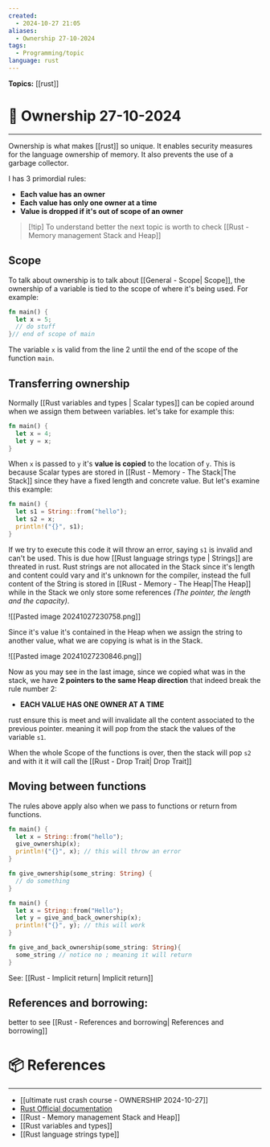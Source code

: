 ```yaml
---
created:
  - 2024-10-27 21:05
aliases:
  - Ownership 27-10-2024
tags:
  - Programming/topic
language: rust
---
```


**Topics:** [[rust]]

# 📃 Ownership 27-10-2024

---
Ownership is what makes [[rust]] so unique. It enables security measures for the language ownership of memory.
It also prevents the use of a garbage collector.

I has 3 primordial rules:
- **Each value has an owner**
- **Each value has only one owner at a time**
- **Value is dropped if it's out of scope of an owner**

> [!tip] To understand better the next topic is worth to check [[Rust - Memory management Stack and Heap]]

## Scope
To talk about ownership is to talk about [[General - Scope| Scope]], the ownership of a variable is tied to the scope of where it's being used. For example:

```rust
fn main() {
  let x = 5;
  // do stuff
}// end of scope of main
```

The variable `x` is valid from the line 2 until the end of the scope of the function `main`.

## Transferring ownership 

Normally [[Rust variables and types | Scalar types]] can be copied around when we assign them between variables. let's take for example this:

```rust
fn main() {
  let x = 4;
  let y = x;
}
```

When `x` is passed to `y` it's **value is copied** to the location of `y`. This is because Scalar types are stored in [[Rust - Memory - The Stack|The Stack]]  since they have a fixed length and concrete value.
But let's examine this example:

```rust
fn main() {
  let s1 = String::from("hello");
  let s2 = x;
  println!("{}", s1);
}
```

If we try to execute this code it will throw an error, saying `s1` is invalid and can't be used.
This is due how [[Rust language strings type | Strings]] are threated in rust. Rust strings are not allocated in the Stack since it's length and content could vary and it's unknown for the compiler, instead the full content of the String is stored in [[Rust - Memory - The Heap|The Heap]] while in the Stack we only store some references *(The pointer, the length and the capacity)*.

![[Pasted image 20241027230758.png]]

Since it's value it's contained in the Heap when we assign the string to another value, what we are copying is what is in the Stack.

![[Pasted image 20241027230846.png]]

Now as you may see in the last image, since we copied what was in the stack, we have **2 pointers to the same Heap direction** that indeed break the rule number 2:

- **EACH VALUE HAS ONE OWNER AT A TIME**

rust ensure this is meet and will invalidate all the content associated to the previous pointer. meaning it will pop from the stack the values of the variable `s1`.

When the whole Scope of the functions is over, then the stack will pop `s2` and with it it will call the [[Rust - Drop Trait| Drop Trait]]

## Moving between functions

The rules above apply also when we pass to functions or return from functions.

```rust
fn main() {
  let x = String::from("hello");
  give_ownership(x);
  println!("{}", x); // this will throw an error
}

fn give_ownership(some_string: String) {
  // do something
}
```

```rust
fn main() {
  let x = String::from("Hello");
  let y = give_and_back_ownership(x);
  println!("{}", y); // this will work
}

fn give_and_back_ownership(some_string: String){
  some_string // notice no ; meaning it will return
}
```

See: [[Rust - Implicit return| Implicit return]]
## References and borrowing:
better to see [[Rust - References and borrowing| References and borrowing]]
# 📦 References

---

- [[ultimate rust crash course - OWNERSHIP 2024-10-27]]
- [Rust Official documentation](https://doc.rust-lang.org/book/ch04-01-what-is-ownership.html)
- [[Rust - Memory management Stack and Heap]]
- [[Rust variables and types]]
- [[Rust language strings type]]
